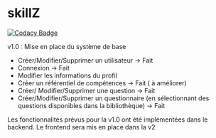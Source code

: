 # skillZ

[![Codacy Badge](https://api.codacy.com/project/badge/Grade/f5f66ec8be9d4433930b118cf33949a2)](https://app.codacy.com/gh/GBerenice98/skillZ?utm_source=github.com&utm_medium=referral&utm_content=GBerenice98/skillZ&utm_campaign=Badge_Grade_Settings)

v1.0 : Mise en place du système de base 
- Créer/Modifier/Supprimer un utilisateur -> Fait
- Connexion -> Fait
- Modifier les informations du profil 
- Créer un référentiel de compétences -> Fait ( à améliorer)
- Créer/ Modifier/Supprimer une question -> Fait
- Créer/Modifier/Supprimer un questionnaire (en sélectionnant des questions disponibles dans la bibliothèque) -> Fait

Les fonctionnalités prévus pour la v1.0 ont été implémentées dans le backend. Le frontend sera mis en place dans la v2

